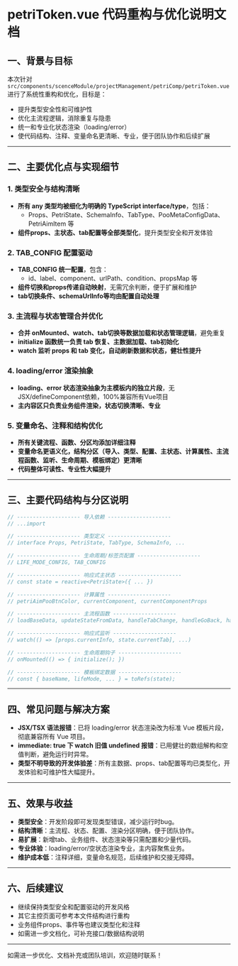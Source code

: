 # petriToken.vue 代码重构与优化说明文档

## 一、背景与目标

本次针对 `src/components/scenceModule/projectManagement/petriComp/petriToken.vue` 进行了系统性重构和优化，目标是：
- 提升类型安全性和可维护性
- 优化主流程逻辑，消除重复与隐患
- 统一和专业化状态渲染（loading/error）
- 使代码结构、注释、变量命名更清晰、专业，便于团队协作和后续扩展

---

## 二、主要优化点与实现细节

### 1. 类型安全与结构清晰

- **所有 any 类型均被细化为明确的 TypeScript interface/type**，包括：
  - Props、PetriState、SchemaInfo、TabType、PooMetaConfigData、PetriAimItem 等
- **组件props、主状态、tab配置等全部类型化**，提升类型安全和开发体验

### 2. TAB_CONFIG 配置驱动

- **TAB_CONFIG 统一配置**，包含：
  - id、label、component、urlPath、condition、propsMap 等
- **组件切换和props传递自动映射**，无需冗余判断，便于扩展和维护
- **tab切换条件、schemaUrlInfo等均由配置自动处理**

### 3. 主流程与状态管理合并优化

- **合并 onMounted、watch、tab切换等数据加载和状态管理逻辑**，避免重复
- **initialize 函数统一负责 tab 恢复、主数据加载、tab初始化**
- **watch 监听 props 和 tab 变化，自动刷新数据和状态，健壮性提升**

### 4. loading/error 渲染抽象

- **loading、error 状态渲染抽象为主模板内的独立片段**，无JSX/defineComponent依赖，100%兼容所有Vue项目
- **主内容区只负责业务组件渲染，状态切换清晰、专业**

### 5. 变量命名、注释和结构优化

- **所有关键流程、函数、分区均添加详细注释**
- **变量命名更语义化，结构分区（导入、类型、配置、主状态、计算属性、主流程函数、监听、生命周期、模板绑定）更清晰**
- **代码整体可读性、专业性大幅提升**

---

## 三、主要代码结构与分区说明

```typescript
// -------------------- 导入依赖 --------------------
// ...import

// -------------------- 类型定义 --------------------
// interface Props, PetriState, TabType, SchemaInfo, ...

// -------------------- 生命周期/标签页配置 --------------------
// LIFE_MODE_CONFIG, TAB_CONFIG

// -------------------- 响应式主状态 --------------------
// const state = reactive<PetriState>({ ... })

// -------------------- 计算属性 --------------------
// petriAimPooBtnColor, currentComponent, currentComponentProps

// -------------------- 主流程函数 --------------------
// loadBaseData, updateStateFromData, handleTabChange, handleGoBack, handleComponentUpdate, initialize

// -------------------- 响应式监听 --------------------
// watch(() => [props.currentInfo, state.currentTab], ...)

// -------------------- 生命周期钩子 --------------------
// onMounted(() => { initialize(); })

// -------------------- 模板绑定数据 --------------------
// const { baseName, lifeMode, ... } = toRefs(state);
```

---

## 四、常见问题与解决方案

- **JSX/TSX 语法报错**：已将 loading/error 状态渲染改为标准 Vue 模板片段，彻底兼容所有 Vue 项目。
- **immediate: true 下 watch 旧值 undefined 报错**：已用健壮的数组解构和空值判断，避免运行时异常。
- **类型不明导致的开发体验差**：所有主数据、props、tab配置等均已类型化，开发体验和可维护性大幅提升。

---

## 五、效果与收益

- **类型安全**：开发阶段即可发现类型错误，减少运行时bug。
- **结构清晰**：主流程、状态、配置、渲染分区明确，便于团队协作。
- **易扩展**：新增tab、业务组件、状态渲染等只需配置和少量代码。
- **专业体验**：loading/error/空状态渲染专业，主内容聚焦业务。
- **维护成本低**：注释详细，变量命名规范，后续维护和交接无障碍。

---

## 六、后续建议

- 继续保持类型安全和配置驱动的开发风格
- 其它主控页面可参考本文件结构进行重构
- 业务组件props、事件等也建议类型化和注释
- 如需进一步文档化，可补充接口/数据结构说明

---

如需进一步优化、文档补充或团队培训，欢迎随时联系！ 